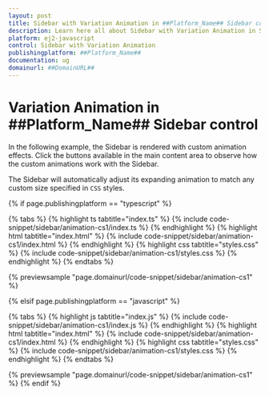 ```yaml
---
layout: post
title: Sidebar with Variation Animation in ##Platform_Name## Sidebar control | Syncfusion
description: Learn here all about Sidebar with Variation Animation in Syncfusion ##Platform_Name## Sidebar control of Syncfusion Essential JS 2 and more.
platform: ej2-javascript
control: Sidebar with Variation Animation
publishingplatform: ##Platform_Name##
documentation: ug
domainurl: ##DomainURL##
---
```


# Variation Animation in ##Platform_Name## Sidebar control

In the following example, the Sidebar is rendered with custom animation effects. Click the buttons available in the main content area to observe how the custom animations work with the Sidebar.

The Sidebar will automatically adjust its expanding animation to match any custom size specified in `CSS` styles.

{% if page.publishingplatform == "typescript" %}

 {% tabs %}
{% highlight ts tabtitle="index.ts" %}
{% include code-snippet/sidebar/animation-cs1/index.ts %}
{% endhighlight %}
{% highlight html tabtitle="index.html" %}
{% include code-snippet/sidebar/animation-cs1/index.html %}
{% endhighlight %}
{% highlight css tabtitle="styles.css" %}
{% include code-snippet/sidebar/animation-cs1/styles.css %}
{% endhighlight %}
{% endtabs %}

{% previewsample "page.domainurl/code-snippet/sidebar/animation-cs1" %}

{% elsif page.publishingplatform == "javascript" %}

{% tabs %}
{% highlight js tabtitle="index.js" %}
{% include code-snippet/sidebar/animation-cs1/index.js %}
{% endhighlight %}
{% highlight html tabtitle="index.html" %}
{% include code-snippet/sidebar/animation-cs1/index.html %}
{% endhighlight %}
{% highlight css tabtitle="styles.css" %}
{% include code-snippet/sidebar/animation-cs1/styles.css %}
{% endhighlight %}
{% endtabs %}

{% previewsample "page.domainurl/code-snippet/sidebar/animation-cs1" %}
{% endif %}